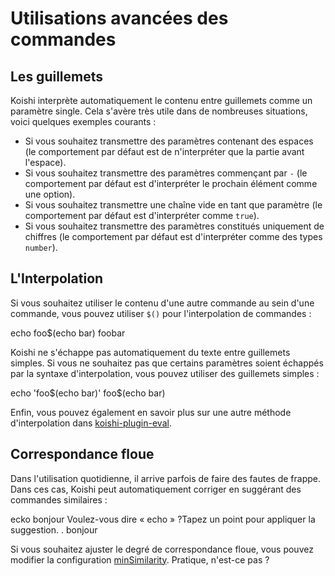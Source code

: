 # Utilisations avancées des commandes

## Les guillemets

Koishi interprète automatiquement le contenu entre guillemets comme un paramètre single. Cela s'avère très utile dans de nombreuses situations, voici quelques exemples courants :

- Si vous souhaitez transmettre des paramètres contenant des espaces (le comportement par défaut est de n'interpréter que la partie avant l'espace).
- Si vous souhaitez transmettre des paramètres commençant par `-` (le comportement par défaut est d'interpréter le prochain élément comme une option).
- Si vous souhaitez transmettre une chaîne vide en tant que paramètre (le comportement par défaut est d'interpréter comme `true`).
- Si vous souhaitez transmettre des paramètres constitués uniquement de chiffres (le comportement par défaut est d'interpréter comme des types `number`).

## L'Interpolation

Si vous souhaitez utiliser le contenu d'une autre commande au sein d'une commande, vous pouvez utiliser `$()` pour l'interpolation de commandes :

<chat-panel>
<chat-message nickname="Alice">echo foo$(echo bar)</chat-message>
<chat-message nickname="Koishi">foobar</chat-message>
</chat-panel>

Koishi ne s'échappe pas automatiquement du texte entre guillemets simples. Si vous ne souhaitez pas que certains paramètres soient échappés par la syntaxe d'interpolation, vous pouvez utiliser des guillemets simples :

<chat-panel>
<chat-message nickname="Alice">echo 'foo$(echo bar)'</chat-message>
<chat-message nickname="Koishi">foo$(echo bar)</chat-message>
</chat-panel>

Enfin, vous pouvez également en savoir plus sur une autre méthode d'interpolation dans [koishi-plugin-eval](https://eval.koishi.chat).

## Correspondance floue

Dans l'utilisation quotidienne, il arrive parfois de faire des fautes de frappe. Dans ces cas, Koishi peut automatiquement corriger en suggérant des commandes similaires :

<chat-panel>
<chat-message nickname="Alice">ecko bonjour</chat-message>
<chat-message nickname="Koishi">Voulez-vous dire « echo » ?Tapez un point pour appliquer la suggestion.</chat-message>
<chat-message nickname="Alice">.</chat-message>
<chat-message nickname="Koishi">bonjour</chat-message>
</chat-panel>

Si vous souhaitez ajuster le degré de correspondance floue, vous pouvez modifier la configuration [minSimilarity](../../api/core/app.md#options-minsimilarity). Pratique, n'est-ce pas ?
